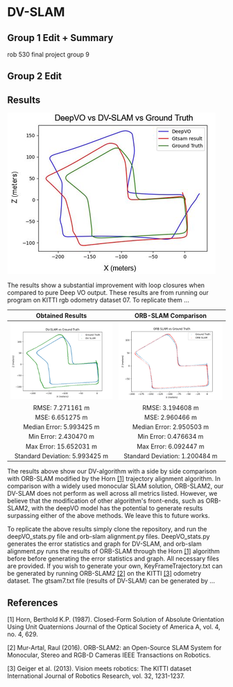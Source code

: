 # DV-SLAM
## Group 1 Edit + Summary
rob 530 final project group 9
## Group 2 Edit
## Results
![alt text](https://github.com/shreysahgal/DV-SLAM/blob/main/media/res1.JPG)

The results show a substantial improvement with loop closures when compared to pure Deep VO output. These results are from running our program on KITTI rgb odometry dataset 07. To replicate them ...

Obtained Results             |  ORB-SLAM Comparison
:-------------------------:|:-------------------------:
![](https://github.com/shreysahgal/DV-SLAM/blob/main/media/res2.png)  |  ![](https://github.com/shreysahgal/DV-SLAM/blob/main/media/resulting3.png)
RMSE: 7.271161 m| RMSE: 3.194608 m
MSE: 6.651275 m| MSE: 2.960466 m
Median Error: 5.993425 m| Median Error: 2.950503 m
Min Error: 2.430470 m| Min Error: 0.476634 m
Max Error: 15.652031 m| Max Error: 6.092447 m
Standard Deviation: 5.993425 m| Standard Deviation: 1.200484 m

The results above show our DV-algorithm with a side by side comparison with ORB-SLAM modified by the Horn [[1]](#1) trajectory alignment algorithm. In comparison with a widely used monocular SLAM solution, ORB-SLAM2, our DV-SLAM does not perform as well across all metrics listed. However, we believe that the modification of other algorithm's front-ends, such as ORB-SLAM2, with the deepVO model has the potential to generate results surpassing either of the above methods. We leave this to future works.

To replicate the above results simply clone the repository, and run the deepVO_stats.py file and orb-slam alignment.py files. DeepVO_stats.py generates the error statistics and graph for DV-SLAM, and orb-slam alignment.py runs the results of ORB-SLAM through the Horn [[1]](#1) algorithm before before generating the error statistics and graph. All necessary files are provided. If you wish to generate your own, KeyFrameTrajectory.txt can be generated by running ORB-SLAM2 [[2]](#2) on the KITTI [[3]](#3) odometry dataset. The gtsam7.txt file (results of DV-SLAM) can be generated by ...
## References
<a id="1">[1]</a> 
Horn, Berthold K.P. (1987).
Closed-Form Solution of Absolute Orientation Using Unit Quaternions
Journal of the Optical Society of America A, vol. 4, no. 4, 629.

<a id="2">[2]</a> 
Mur-Artal, Raul (2016).
ORB-SLAM2: an Open-Source SLAM System for Monocular, Stereo and RGB-D Cameras
IEEE Transactions on Robotics.

<a id="3">[3]</a> 
Geiger et al. (2013).
Vision meets robotics: The KITTI dataset
International Journal of Robotics Research, vol. 32, 1231-1237.
